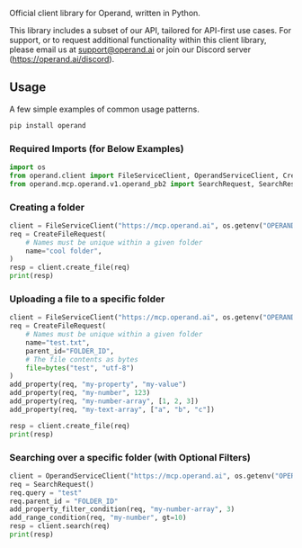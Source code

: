 Official client library for Operand, written in Python.

This library includes a subset of our API, tailored for API-first use cases. For support, or to request additional functionality within this client library, please email us at support@operand.ai or join our Discord server (https://operand.ai/discord).

## Usage

A few simple examples of common usage patterns.

```bash
pip install operand
```

### Required Imports (for Below Examples)

```python
import os
from operand.client import FileServiceClient, OperandServiceClient, CreateFileRequest, add_property, add_property_filter_condition, add_range_condition
from operand.mcp.operand.v1.operand_pb2 import SearchRequest, SearchResponse
```

### Creating a folder

```python
client = FileServiceClient("https://mcp.operand.ai", os.getenv("OPERAND_API_KEY"))
req = CreateFileRequest(
    # Names must be unique within a given folder
    name="cool folder",
)
resp = client.create_file(req)
print(resp)
```

### Uploading a file to a specific folder

```python
client = FileServiceClient("https://mcp.operand.ai", os.getenv("OPERAND_API_KEY"))
req = CreateFileRequest(
    # Names must be unique within a given folder
    name="test.txt",
    parent_id="FOLDER_ID",
    # The file contents as bytes
    file=bytes("test", "utf-8")
)
add_property(req, "my-property", "my-value")
add_property(req, "my-number", 123)
add_property(req, "my-number-array", [1, 2, 3])
add_property(req, "my-text-array", ["a", "b", "c"])

resp = client.create_file(req)
print(resp)
```

### Searching over a specific folder (with Optional Filters)

```python
client = OperandServiceClient("https://mcp.operand.ai", os.getenv("OPERAND_API_KEY"))
req = SearchRequest()
req.query = "test"
req.parent_id = "FOLDER_ID"
add_property_filter_condition(req, "my-number-array", 3)
add_range_condition(req, "my-number", gt=10)
resp = client.search(req)
print(resp)
```
